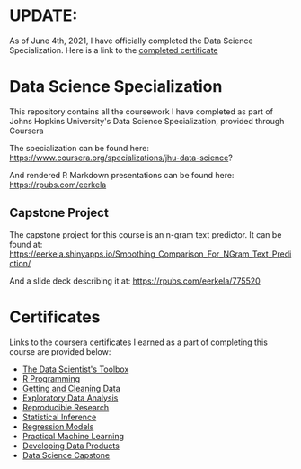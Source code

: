 # UPDATE:
As of June 4th, 2021, I have officially completed the Data Science Specialization.  Here is a link to the [completed certificate](https://coursera.org/share/0c2245fccac71ace6884c5c6cc2acb99)

# Data Science Specialization
This repository contains all the coursework I have completed as part of Johns Hopkins University's Data Science Specialization, provided through Coursera

The specialization can be found here:  
https://www.coursera.org/specializations/jhu-data-science?

And rendered R Markdown presentations can be found here:  
https://rpubs.com/eerkela

## Capstone Project
The capstone project for this course is an n-gram text predictor.  It can be found at:
https://eerkela.shinyapps.io/Smoothing_Comparison_For_NGram_Text_Prediction/

And a slide deck describing it at:
https://rpubs.com/eerkela/775520

# Certificates
Links to the coursera certificates I earned as a part of completing this course are provided below:

- [The Data Scientist's Toolbox](https://coursera.org/share/e2ee06ceaecfd0d811be107d9ed5b61b)
- [R Programming](https://coursera.org/share/e1ee5c20384b1c84243c8620e003dc6c)
- [Getting and Cleaning Data](https://coursera.org/share/b84fece59c36f2a7fe662f50279703be)
- [Exploratory Data Analysis](https://coursera.org/share/b383be67591f5dc270a692edbce0011a)
- [Reproducible Research](https://coursera.org/share/79ea3c8c8747135feac80809f1f08e11)
- [Statistical Inference](https://coursera.org/share/834c43bd776fa423501cec918fd80fae)
- [Regression Models](https://coursera.org/share/e2e42b95e44d39a66ecf1af9a74602a1)
- [Practical Machine Learning](https://coursera.org/share/c58ff25c185fa23dbff2125af52a2fcc)
- [Developing Data Products](https://coursera.org/share/f41626392f084fafcc8a35c23fc368a5)
- [Data Science Capstone](https://coursera.org/share/c62533690a8550642d7c5a2903f2abbd)

